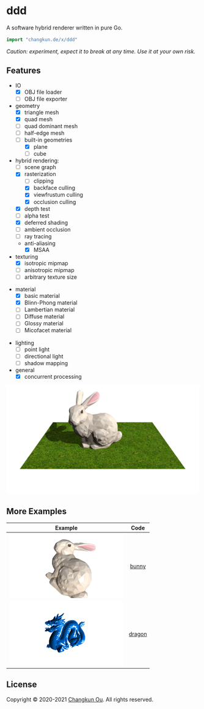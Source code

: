 # ddd

A software hybrid renderer written in pure Go.

```go
import "changkun.de/x/ddd"
```

_Caution: experiment, expect it to break at any time. Use it at your own risk._

## Features

- IO
  + [x] OBJ file loader
  + [ ] OBJ file exporter
- geometry
  + [x] triangle mesh
  + [x] quad mesh
  + [ ] quad dominant mesh
  + [ ] half-edge mesh
  + [ ] built-in geometries
    * [x] plane
    * [ ] cube
- hybrid rendering:
  + [ ] scene graph
  + [x] rasterization
    * [ ] clipping
    * [x] backface culling
    * [x] viewfrustum culling
    * [x] occlusion culling
  + [x] depth test 
  + [ ] alpha test
  + [x] deferred shading
  + [ ] ambient occlusion
  + [ ] ray tracing
  + anti-aliasing
    * [x] MSAA
- texturing
  + [x] isotropic mipmap
  + [ ] anisotropic mipmap
  + [ ] arbitrary texture size
+ material
  + [x] basic material
  + [x] Blinn-Phong material
  + [ ] Lambertian material
  + [ ] Diffuse material
  + [ ] Glossy material
  + [ ] Micofacet material
- lighting
  + [ ] point light
  + [ ] directional light
  + [ ] shadow mapping
- general
  + [x] concurrent processing

![](./examples/teaser.png)


## More Examples

| Example | Code |
|:-------:|:-----:|
|<img src="./examples/bunny/bunny.png" width="300px"/>|[bunny](./examples/bunny/bunny.go)|
|<img src="./examples/dragon/dragon.png" width="300px"/>|[dragon](./examples/dragon/dragon.go)|

## License

Copyright &copy; 2020-2021 [Changkun Ou](https://changkun.de). All rights reserved.